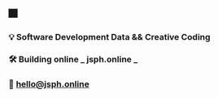 ## 🎆

### 💡    Software Development Data && Creative Coding
### 🛠️    Building online _ jsph.online _ 
### 🔗    hello@jsph.online

<!---
This is a ✨ special ✨ repository because its `README.md` (this file) appears on your GitHub profile.
You can click the Preview link to take a look at your changes.
--->
